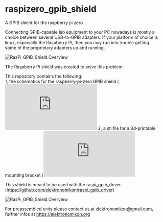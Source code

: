 # raspizero_gpib_shield
A GPIB shield for the raspberry pi zero

Connecting GPIB-capable lab equipment to your PC nowadays is mostly a choice between several USB-to-GPIB adapters. If your platform of choice is linux, especially the Raspberry Pi, then you may run into trouble getting some of the proprietary adapters up and running.

![RasPi_GPIB_Shield Overview](https://github.com/elektronomikon/raspizero_gpib_shield/raw/master/Documentation/RaspiZero_GPIB.jpg)


The Raspberry Pi shield was created to solve this problem.

This repository contains the following:<br>
1, the schematics for the raspberry-pi-zero GPIB shield (![Link to schematics](https://github.com/elektronomikon/raspi_gpib_shield/raw/master/Documentation/RaspiZero_GPIB_Schematic.pdf)
2, a stl file for a 3d-printable mounting bracket (![Link to schematics](https://github.com/elektronomikon/raspi_gpib_shield/raw/master/Gehaeuse%20V3.stl)

This shield is meant to be used with the raspi_gpib_driver (https://github.com/elektronomikon/raspi_gpib_driver)

![RasPi_GPIB_Shield Overview](https://github.com/elektronomikon/raspi_gpib_shield/raw/master/Documentation/Overview.png)

For preassembled units please contact us at elektronomikon@gmail.com, further infos at https://elektronomikon.org
